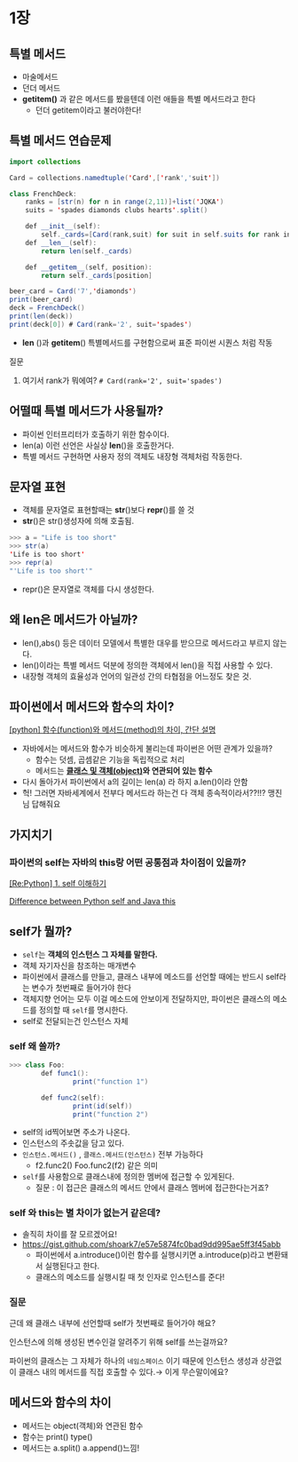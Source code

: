 # 1장

## 특별 메서드

- 마술메서드
- 던더 메서드
- **getitem()** 과 같은 메서드를 봤을텐데 이런 애들을 특별 메서드라고 한다
  - 던더 getitem이라고 불러야한다!

## 특별 메서드 연습문제

```java
import collections

Card = collections.namedtuple('Card',['rank','suit'])

class FrenchDeck:
    ranks = [str(n) for n in range(2,11)]+list('JQKA')
    suits = 'spades diamonds clubs hearts'.split()

    def __init__(self):
        self._cards=[Card(rank,suit) for suit in self.suits for rank in self.ranks]
    def __len__(self):
        return len(self._cards)

    def __getitem__(self, position):
        return self._cards[position]

beer_card = Card('7','diamonds')
print(beer_card)
deck = FrenchDeck()
print(len(deck))
print(deck[0]) # Card(rank='2', suit='spades')
```

- **len** ()과 **getitem**() 특별메서드를 구현함으로써 표준 파이썬 시퀀스 처럼 작동

질문

1. 여기서 rank가 뭐에여? `# Card(rank='2', suit='spades')`

## 어떨때 특별 메서드가 사용될까?

- 파이썬 인터프리터가 호출하기 위한 함수이다.
- len(a) 이런 선언은 사실상 **len**()을 호출한거다.
- 특별 메서드 구현하면 사용자 정의 객체도 내장형 객체처럼 작동한다.

## 문자열 표현

- 객체를 문자열로 표현할때는 **str**()보다 **repr**()를 쓸 것
- **str**()은 str()생성자에 의해 호출됨.

```java
>>> a = "Life is too short"
>>> str(a)
'Life is too short'
>>> repr(a)
"'Life is too short'"
```

- repr()은 문자열로 객체를 다시 생성한다.

## 왜 len은 메서드가 아닐까?

- len(),abs() 등은 데이터 모델에서 특별한 대우를 받으므로 메서드라고 부르지 않는다.
- len()이라는 특별 메서드 덕분에 정의한 객체에서 len()을 직접 사용할 수 있다.
- 내장형 객체의 효율성과 언어의 일관성 간의 타협점을 어느정도 찾은 것.

## 파이썬에서 메서드와 함수의 차이?

[[python] 함수(function)와 메서드(method)의 차이, 간단 설명](https://bskyvision.com/entry/python-함수function와-메서드method의-차이-간단-설명)

- 자바에서는 메서드와 함수가 비슷하게 불리는데 파이썬은 어떤 관계가 있을까?
  - 함수는 덧셈, 곱셈같은 기능을 독립적으로 처리
  - 메서드는 **[클래스 및 객체(object)](https://bskyvision.com/735)와 연관되어 있는 함수**
- 다시 돌아가서 파이썬에서 a의 길이는 len(a) 라 하지 a.len()이라 안함
- 헉! 그러면 자바세계에서 전부다 메서드라 하는건 다 객체 종속적이라서??!!? 맹진님 답해줘요

## 가지치기

### 파이썬의 self는 자바의 this랑 어떤 공통점과 차이점이 있을까?

[[Re:Python] 1. self 이해하기](https://velog.io/@magnoliarfsit/RePython-1.-self-이해하기)

[Difference between Python self and Java this](https://stackoverflow.com/questions/21694901/difference-between-python-self-and-java-this)

## self가 뭘까?

- `self`는 **객체의 인스턴스 그 자체를 말한다.**
- 객체 자기자신을 참조하는 매개변수
- 파이썬에서 클래스를 만들고, 클래스 내부에 메소드를 선언할 때에는 반드시 self라는 변수가 첫번째로 들어가야 한다
- 객체지향 언어는 모두 이걸 메소드에 안보이게 전달하지만, 파이썬은 클래스의 메소드를 정의할 때 `self`를 명시한다.
- self로 전달되는건 인스턴스 자체

### self 왜 쓸까?

```java
>>> class Foo:
        def func1():
                print("function 1")

        def func2(self):
                print(id(self))
                print("function 2")
```

- self의 id찍어보면 주소가 나온다.
- 인스턴스의 주솟값을 담고 있다.
- `인스턴스.메서드()` , `클래스.메서드(인스턴스)` 전부 가능하다
  - f2.func2() Foo.func2(f2) 같은 의미
- `self`를 사용함으로 클래스내에 정의한 멤버에 접근할 수 있게된다.
  - 질문 : 이 접근은 클래스의 메서드 안에서 클래스 멤버에 접근한다는거죠?

### self 와 this는 별 차이가 없는거 같은데?

- 솔직히 차이를 잘 모르겠어요!
- https://gist.github.com/shoark7/e57e5874fc0bad9dd995ae5ff3f45abb
  - 파이썬에서 a.introduce()이런 함수를 실행시키면 a.introduce(p)라고 변환돼서 실행된다고 한다.
  - 클래스의 메소드를 실행시킬 때 첫 인자로 인스턴스를 준다!

### 질문

근데 왜 클래스 내부에 선언할때 self가 첫번째로 들어가야 해요?

인스턴스에 의해 생성된 변수인걸 알려주기 위해 self를 쓰는걸까요?

파이썬의 클래스는 그 자체가 하나의 `네임스페이스` 이기 때문에 인스턴스 생성과 상관없이 클래스 내의 메서드를 직접 호출할 수 있다.→ 이게 무슨말이에요?

## 메서드와 함수의 차이

- 메서드는 object(객체)와 연관된 함수
- 함수는 print() type()
- 메서드는 a.split() a.append()느낌!
